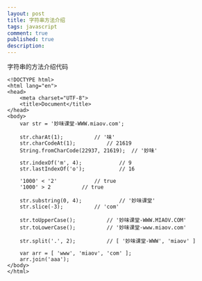 ```yaml
---
layout: post
title: 字符串方法介绍
tags: javascript
comment: true
published: true
description: 
---
```


字符串的方法介绍代码

	<!DOCTYPE html>
	<html lang="en">
	<head>
		<meta charset="UTF-8">
		<title>Document</title>
	</head>
	<body>
		var str = '妙味课堂-WWW.miaov.com';

		str.charAt(1);			// '味'
		str.charCodeAt(1);			// 21619
		String.fromCharCode(22937, 21619);	// '妙味'

		str.indexOf('m', 4);			// 9
		str.lastIndexOf('o');			// 16

		'1000' < '2'			// true
		'1000' > 2			// true

		str.substring(0, 4);			// '妙味课堂'
		str.slice(-3);			// 'com'

		str.toUpperCase();			// '妙味课堂-WWW.MIAOV.COM'
		str.toLowerCase();			// '妙味课堂-www.miaov.com'

		str.split('.', 2);			// [ '妙味课堂-WWW', 'miaov' ]

		var arr = [ 'www', 'miaov', 'com' ];
		arr.join('aaa');
	</body>
	</html>


